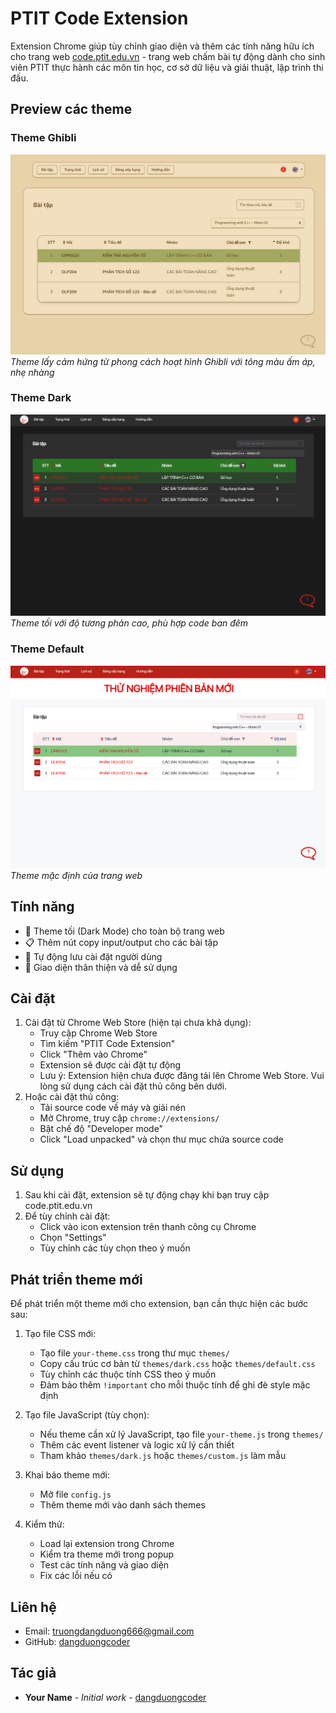 # PTIT Code Extension

Extension Chrome giúp tùy chỉnh giao diện và thêm các tính năng hữu ích cho trang web [code.ptit.edu.vn](https://code.ptit.edu.vn) - trang web chấm bài tự động dành cho sinh viên PTIT thực hành các môn tin học, cơ sở dữ liệu và giải thuật, lập trình thi đấu.

## Preview các theme

### Theme Ghibli
![Theme Ghibli](/preview/ghibli.png)
*Theme lấy cảm hứng từ phong cách hoạt hình Ghibli với tông màu ấm áp, nhẹ nhàng*

### Theme Dark
![Theme Dark](/preview/dark.png)
*Theme tối với độ tương phản cao, phù hợp code ban đêm*

### Theme Default 
![Theme Default](/preview/default.png)
*Theme mặc định của trang web*


## Tính năng

- 🎨 Theme tối (Dark Mode) cho toàn bộ trang web
- 📋 Thêm nút copy input/output cho các bài tập
- 🔄 Tự động lưu cài đặt người dùng
- 🎨 Giao diện thân thiện và dễ sử dụng

## Cài đặt

1. Cài đặt từ Chrome Web Store (hiện tại chưa khả dụng):
   - Truy cập Chrome Web Store
   - Tìm kiếm "PTIT Code Extension" 
   - Click "Thêm vào Chrome"
   - Extension sẽ được cài đặt tự động
   * Lưu ý: Extension hiện chưa được đăng tải lên Chrome Web Store. Vui lòng sử dụng cách cài đặt thủ công bên dưới.
2. Hoặc cài đặt thủ công:
   - Tải source code về máy và giải nén
   - Mở Chrome, truy cập `chrome://extensions/`
   - Bật chế độ "Developer mode"
   - Click "Load unpacked" và chọn thư mục chứa source code

## Sử dụng

1. Sau khi cài đặt, extension sẽ tự động chạy khi bạn truy cập code.ptit.edu.vn
2. Để tùy chỉnh cài đặt:
   - Click vào icon extension trên thanh công cụ Chrome
   - Chọn "Settings"
   - Tùy chỉnh các tùy chọn theo ý muốn

## Phát triển theme mới

Để phát triển một theme mới cho extension, bạn cần thực hiện các bước sau:

1. Tạo file CSS mới:
   - Tạo file `your-theme.css` trong thư mục `themes/`
   - Copy cấu trúc cơ bản từ `themes/dark.css` hoặc `themes/default.css`
   - Tùy chỉnh các thuộc tính CSS theo ý muốn
   - Đảm bảo thêm `!important` cho mỗi thuộc tính để ghi đè style mặc định

2. Tạo file JavaScript (tùy chọn):
   - Nếu theme cần xử lý JavaScript, tạo file `your-theme.js` trong `themes/`
   - Thêm các event listener và logic xử lý cần thiết
   - Tham khảo `themes/dark.js` hoặc `themes/custom.js` làm mẫu

3. Khai báo theme mới:
   - Mở file `config.js`
   - Thêm theme mới vào danh sách themes

4. Kiểm thử:
   - Load lại extension trong Chrome
   - Kiểm tra theme mới trong popup
   - Test các tính năng và giao diện
   - Fix các lỗi nếu có


## Liên hệ

- Email: truongdangduong666@gmail.com
- GitHub: [dangduongcoder](https://github.com/dangduongcoder)

## Tác giả

- **Your Name** - *Initial work* - [dangduongcoder](https://github.com/dangduongcoder)